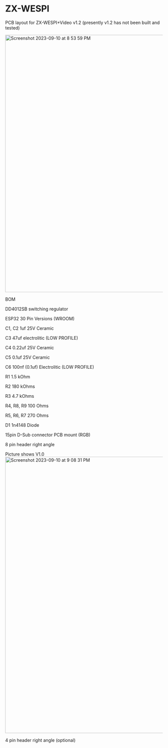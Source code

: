 # ZX-WESPI
PCB layout for ZX-WESPI+Video v1.2 (presently v1.2 has not been built and tested)

<img width="824" alt="Screenshot 2023-09-10 at 8 53 59 PM" src="https://github.com/Neoncluster/ZX-WESPI/assets/61561950/0f4aa2f2-e95c-42de-ba46-eeb4c6741c2b">

BOM



DD4012SB switching regulator

ESP32 30 Pin Versions (WROOM)

C1, C2 	1uf 25V Ceramic

C3		47uf electrolitic (LOW PROFILE)

C4		0.22uf 25V Ceramic 

C5		0.1uf 25V Ceramic

C6		100nf (0.1uf) Electrolitic (LOW PROFILE)

R1		1.5 kOhm

R2		180 kOhms

R3		4.7 kOhms

R4, R8, R9	100 Ohms

R5, R6, R7	270 Ohms


D1 		1n4148 Diode

15pin D-Sub connector PCB mount (RGB)

8 pin header right angle




Picture shows V1.0
<img width="885" alt="Screenshot 2023-09-10 at 9 08 31 PM" src="https://github.com/Neoncluster/ZX-WESPI/assets/61561950/38671152-6db5-454e-bd73-1db469a8e9b8">




4 pin header right angle (optional)
